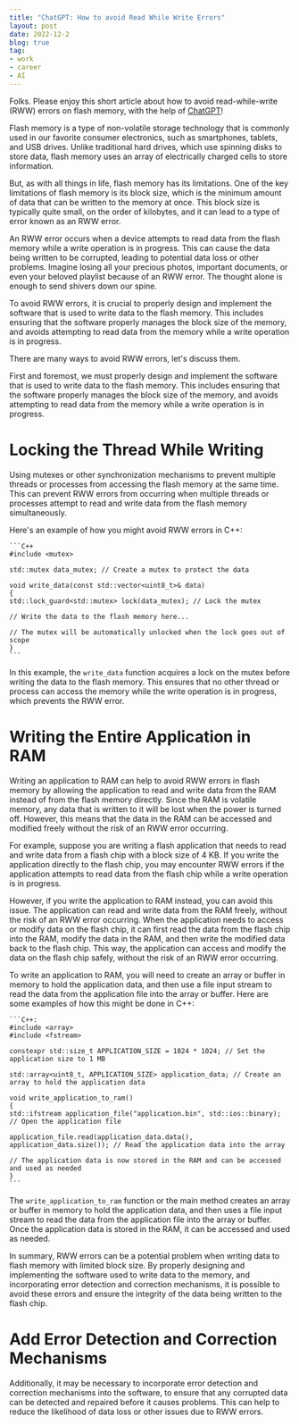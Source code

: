 ```yaml
---
title: "ChatGPT: How to avoid Read While Write Errors"
layout: post
date: 2022-12-2
blog: true
tag:
- work
- career
- AI
---
```


Folks. Please enjoy this short article about how to avoid read-while-write (RWW) errors on flash memory, with the help of [ChatGPT](https://openai.com/blog/chatgpt/)!

Flash memory is a type of non-volatile storage technology that is commonly used in our favorite consumer electronics, such as smartphones, tablets, and USB drives. Unlike traditional hard drives, which use spinning disks to store data, flash memory uses an array of electrically charged cells to store information.

But, as with all things in life, flash memory has its limitations. One of the key limitations of flash memory is its block size, which is the minimum amount of data that can be written to the memory at once. This block size is typically quite small, on the order of kilobytes, and it can lead to a type of error known as an RWW error.

An RWW error occurs when a device attempts to read data from the flash memory while a write operation is in progress. This can cause the data being written to be corrupted, leading to potential data loss or other problems. Imagine losing all your precious photos, important documents, or even your beloved playlist because of an RWW error. The thought alone is enough to send shivers down our spine.

To avoid RWW errors, it is crucial to properly design and implement the software that is used to write data to the flash memory. This includes ensuring that the software properly manages the block size of the memory, and avoids attempting to read data from the memory while a write operation is in progress.

There are many ways to avoid RWW errors, let's discuss them.

First and foremost, we must properly design and implement the software that is used to write data to the flash memory. This includes ensuring that the software properly manages the block size of the memory, and avoids attempting to read data from the memory while a write operation is in progress. 

# Locking the Thread While Writing

Using mutexes or other synchronization mechanisms to prevent multiple threads or processes from accessing the flash memory at the same time. This can prevent RWW errors from occurring when multiple threads or processes attempt to read and write data from the flash memory simultaneously.

Here's an example of how you might avoid RWW errors in C++:

    ```C++
    #include <mutex>

    std::mutex data_mutex; // Create a mutex to protect the data

    void write_data(const std::vector<uint8_t>& data)
    {
    std::lock_guard<std::mutex> lock(data_mutex); // Lock the mutex

    // Write the data to the flash memory here...

    // The mutex will be automatically unlocked when the lock goes out of scope
    }
    ```

In this example, the `write_data` function acquires a lock on the mutex before writing the data to the flash memory. This ensures that no other thread or process can access the memory while the write operation is in progress, which prevents the RWW error.

# Writing the Entire Application in RAM

Writing an application to RAM can help to avoid RWW errors in flash memory by allowing the application to read and write data from the RAM instead of from the flash memory directly. Since the RAM is volatile memory, any data that is written to it will be lost when the power is turned off. However, this means that the data in the RAM can be accessed and modified freely without the risk of an RWW error occurring.

For example, suppose you are writing a flash application that needs to read and write data from a flash chip with a block size of 4 KB. If you write the application directly to the flash chip, you may encounter RWW errors if the application attempts to read data from the flash chip while a write operation is in progress.

However, if you write the application to RAM instead, you can avoid this issue. The application can read and write data from the RAM freely, without the risk of an RWW error occurring. When the application needs to access or modify data on the flash chip, it can first read the data from the flash chip into the RAM, modify the data in the RAM, and then write the modified data back to the flash chip. This way, the application can access and modify the data on the flash chip safely, without the risk of an RWW error occurring.

To write an application to RAM, you will need to create an array or buffer in memory to hold the application data, and then use a file input stream to read the data from the application file into the array or buffer. Here are some examples of how this might be done in C++:

    ```C++:
    #include <array>
    #include <fstream>

    constexpr std::size_t APPLICATION_SIZE = 1024 * 1024; // Set the application size to 1 MB

    std::array<uint8_t, APPLICATION_SIZE> application_data; // Create an array to hold the application data

    void write_application_to_ram()
    {
    std::ifstream application_file("application.bin", std::ios::binary); // Open the application file

    application_file.read(application_data.data(), application_data.size()); // Read the application data into the array

    // The application data is now stored in the RAM and can be accessed and used as needed
    }
    ```

The `write_application_to_ram` function or the main method creates an array or buffer in memory to hold the application data, and then uses a file input stream to read the data from the application file into the array or buffer. Once the application data is stored in the RAM, it can be accessed and used as needed.

In summary, RWW errors can be a potential problem when writing data to flash memory with limited block size. By properly designing and implementing the software used to write data to the memory, and incorporating error detection and correction mechanisms, it is possible to avoid these errors and ensure the integrity of the data being written to the flash chip.

# Add Error Detection and Correction Mechanisms

Additionally, it may be necessary to incorporate error detection and correction mechanisms into the software, to ensure that any corrupted data can be detected and repaired before it causes problems. This can help to reduce the likelihood of data loss or other issues due to RWW errors.